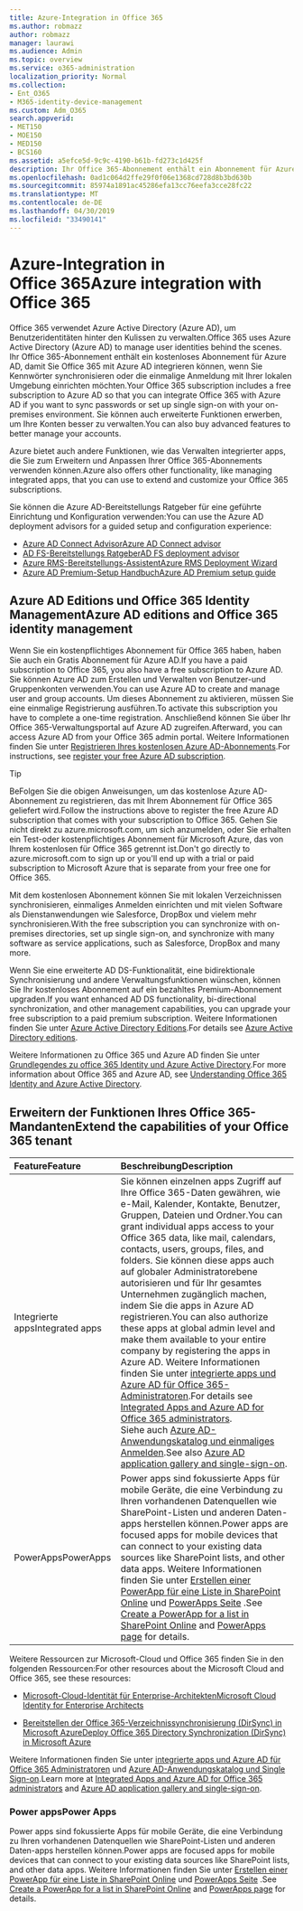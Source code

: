 ```yaml
---
title: Azure-Integration in Office 365
ms.author: robmazz
author: robmazz
manager: laurawi
ms.audience: Admin
ms.topic: overview
ms.service: o365-administration
localization_priority: Normal
ms.collection:
- Ent_O365
- M365-identity-device-management
ms.custom: Adm_O365
search.appverid:
- MET150
- MOE150
- MED150
- BCS160
ms.assetid: a5efce5d-9c9c-4190-b61b-fd273c1d425f
description: Ihr Office 365-Abonnement enthält ein Abonnement für Azure AD. Integrieren Sie Office 365 mit Azure AD, wenn Sie eine Kennwortsynchronisierung oder einmaliges Anmelden mit Ihrer lokalen Umgebung wünschen.
ms.openlocfilehash: 0ad1c064d2ffe29f0f06e1368cd728d8b3bd630b
ms.sourcegitcommit: 85974a1891ac45286efa13cc76eefa3cce28fc22
ms.translationtype: MT
ms.contentlocale: de-DE
ms.lasthandoff: 04/30/2019
ms.locfileid: "33490141"
---
```

# <a name="azure-integration-with-office-365"></a><span data-ttu-id="8b6e5-104">Azure-Integration in Office 365</span><span class="sxs-lookup"><span data-stu-id="8b6e5-104">Azure integration with Office 365</span></span>

<span data-ttu-id="8b6e5-105">Office 365 verwendet Azure Active Directory (Azure AD), um Benutzeridentitäten hinter den Kulissen zu verwalten.</span><span class="sxs-lookup"><span data-stu-id="8b6e5-105">Office 365 uses Azure Active Directory (Azure AD) to manage user identities behind the scenes.</span></span> <span data-ttu-id="8b6e5-106">Ihr Office 365-Abonnement enthält ein kostenloses Abonnement für Azure AD, damit Sie Office 365 mit Azure AD integrieren können, wenn Sie Kennwörter synchronisieren oder die einmalige Anmeldung mit Ihrer lokalen Umgebung einrichten möchten.</span><span class="sxs-lookup"><span data-stu-id="8b6e5-106">Your Office 365 subscription includes a free subscription to Azure AD so that you can integrate Office 365 with Azure AD if you want to sync passwords or set up single sign-on with your on-premises environment.</span></span> <span data-ttu-id="8b6e5-107">Sie können auch erweiterte Funktionen erwerben, um Ihre Konten besser zu verwalten.</span><span class="sxs-lookup"><span data-stu-id="8b6e5-107">You can also buy advanced features to better manage your accounts.</span></span>
  
<span data-ttu-id="8b6e5-108">Azure bietet auch andere Funktionen, wie das Verwalten integrierter apps, die Sie zum Erweitern und Anpassen Ihrer Office 365-Abonnements verwenden können.</span><span class="sxs-lookup"><span data-stu-id="8b6e5-108">Azure also offers other functionality, like managing integrated apps, that you can use to extend and customize your Office 365 subscriptions.</span></span>
  
<span data-ttu-id="8b6e5-109">Sie können die Azure AD-Bereitstellungs Ratgeber für eine geführte Einrichtung und Konfiguration verwenden:</span><span class="sxs-lookup"><span data-stu-id="8b6e5-109">You can use the Azure AD deployment advisors for a guided setup and configuration experience:</span></span>
 - [<span data-ttu-id="8b6e5-110">Azure AD Connect Advisor</span><span class="sxs-lookup"><span data-stu-id="8b6e5-110">Azure AD Connect advisor</span></span>](https://aka.ms/aadconnectpwsync)
 - [<span data-ttu-id="8b6e5-111">AD FS-Bereitstellungs Ratgeber</span><span class="sxs-lookup"><span data-stu-id="8b6e5-111">AD FS deployment advisor</span></span>](https://aka.ms/adfsguidance)
 - [<span data-ttu-id="8b6e5-112">Azure RMS-Bereitstellungs-Assistent</span><span class="sxs-lookup"><span data-stu-id="8b6e5-112">Azure RMS Deployment Wizard</span></span>](https://aka.ms/azuremsguidance)
 - [<span data-ttu-id="8b6e5-113">Azure AD Premium-Setup Handbuch</span><span class="sxs-lookup"><span data-stu-id="8b6e5-113">Azure AD Premium setup guide</span></span>](https://aka.ms/aadpguidance)
  
## <a name="azure-ad-editions-and-office-365-identity-management"></a><span data-ttu-id="8b6e5-114">Azure AD Editions und Office 365 Identity Management</span><span class="sxs-lookup"><span data-stu-id="8b6e5-114">Azure AD editions and Office 365 identity management</span></span>

<span data-ttu-id="8b6e5-115">Wenn Sie ein kostenpflichtiges Abonnement für Office 365 haben, haben Sie auch ein Gratis Abonnement für Azure AD.</span><span class="sxs-lookup"><span data-stu-id="8b6e5-115">If you have a paid subscription to Office 365, you also have a free subscription to Azure AD.</span></span> <span data-ttu-id="8b6e5-116">Sie können Azure AD zum Erstellen und Verwalten von Benutzer-und Gruppenkonten verwenden.</span><span class="sxs-lookup"><span data-stu-id="8b6e5-116">You can use Azure AD to create and manage user and group accounts.</span></span> <span data-ttu-id="8b6e5-117">Um dieses Abonnement zu aktivieren, müssen Sie eine einmalige Registrierung ausführen.</span><span class="sxs-lookup"><span data-stu-id="8b6e5-117">To activate this subscription you have to complete a one-time registration.</span></span> <span data-ttu-id="8b6e5-118">Anschließend können Sie über Ihr Office 365-Verwaltungsportal auf Azure AD zugreifen.</span><span class="sxs-lookup"><span data-stu-id="8b6e5-118">Afterward, you can access Azure AD from your Office 365 admin portal.</span></span> <span data-ttu-id="8b6e5-119">Weitere Informationen finden Sie unter [Registrieren Ihres kostenlosen Azure AD-Abonnements](https://go.microsoft.com/fwlink/p/?LinkId=617127).</span><span class="sxs-lookup"><span data-stu-id="8b6e5-119">For instructions, see [register your free Azure AD subscription](https://go.microsoft.com/fwlink/p/?LinkId=617127).</span></span> 
  
> [!TIP]
> <span data-ttu-id="8b6e5-120">BeFolgen Sie die obigen Anweisungen, um das ﻿kostenlose Azure AD-Abonnement zu registrieren, das mit Ihrem Abonnement für Office 365 geliefert wird.</span><span class="sxs-lookup"><span data-stu-id="8b6e5-120">Follow the instructions above to register the free Azure AD subscription that comes with your subscription to Office 365.</span></span> <span data-ttu-id="8b6e5-121">Gehen Sie nicht direkt zu azure.microsoft.com, um sich anzumelden, oder Sie erhalten ein Test-oder kostenpflichtiges Abonnement für Microsoft Azure, das von Ihrem kostenlosen für Office 365 getrennt ist.</span><span class="sxs-lookup"><span data-stu-id="8b6e5-121">Don't go directly to azure.microsoft.com to sign up or you'll end up with a trial or paid subscription to Microsoft Azure that is separate from your free one for Office 365.</span></span> 
  
<span data-ttu-id="8b6e5-122">Mit dem kostenlosen Abonnement können Sie mit lokalen Verzeichnissen synchronisieren, einmaliges Anmelden einrichten und mit vielen Software als Dienstanwendungen wie Salesforce, DropBox und vielem mehr synchronisieren.</span><span class="sxs-lookup"><span data-stu-id="8b6e5-122">With the free subscription you can synchronize with on-premises directories, set up single sign-on, and synchronize with many software as service applications, such as Salesforce, DropBox and many more.</span></span>
  
<span data-ttu-id="8b6e5-123">Wenn Sie eine erweiterte AD DS-Funktionalität, eine bidirektionale Synchronisierung und andere Verwaltungsfunktionen wünschen, können Sie Ihr kostenloses Abonnement auf ein bezahltes Premium-Abonnement upgraden.</span><span class="sxs-lookup"><span data-stu-id="8b6e5-123">If you want enhanced AD DS functionality, bi-directional synchronization, and other management capabilities, you can upgrade your free subscription to a paid premium subscription.</span></span> <span data-ttu-id="8b6e5-124">Weitere Informationen finden Sie unter [Azure Active Directory Editions](https://docs.microsoft.com/azure/active-directory/fundamentals/active-directory-whatis).</span><span class="sxs-lookup"><span data-stu-id="8b6e5-124">For details see [Azure Active Directory editions](https://docs.microsoft.com/azure/active-directory/fundamentals/active-directory-whatis).</span></span>
  
<span data-ttu-id="8b6e5-125">Weitere Informationen zu Office 365 und Azure AD finden Sie unter [Grundlegendes zu office 365 Identity und Azure Active Directory](https://support.office.com/article/06a189e7-5ec6-4af2-94bf-a22ea225a7a9).</span><span class="sxs-lookup"><span data-stu-id="8b6e5-125">For more information about Office 365 and Azure AD, see [Understanding Office 365 Identity and Azure Active Directory](https://support.office.com/article/06a189e7-5ec6-4af2-94bf-a22ea225a7a9).</span></span>
  
## <a name="extend-the-capabilities-of-your-office-365-tenant"></a><span data-ttu-id="8b6e5-126">Erweitern der Funktionen Ihres Office 365-Mandanten</span><span class="sxs-lookup"><span data-stu-id="8b6e5-126">Extend the capabilities of your Office 365 tenant</span></span>

|<span data-ttu-id="8b6e5-127">**Feature**</span><span class="sxs-lookup"><span data-stu-id="8b6e5-127">**Feature**</span></span>|<span data-ttu-id="8b6e5-128">**Beschreibung**</span><span class="sxs-lookup"><span data-stu-id="8b6e5-128">**Description**</span></span>|
|:-----|:-----|
|<span data-ttu-id="8b6e5-129">Integrierte apps</span><span class="sxs-lookup"><span data-stu-id="8b6e5-129">Integrated apps</span></span>  <br/> |<span data-ttu-id="8b6e5-130">Sie können einzelnen apps Zugriff auf Ihre Office 365-Daten gewähren, wie e-Mail, Kalender, Kontakte, Benutzer, Gruppen, Dateien und Ordner.</span><span class="sxs-lookup"><span data-stu-id="8b6e5-130">You can grant individual apps access to your Office 365 data, like mail, calendars, contacts, users, groups, files, and folders.</span></span> <span data-ttu-id="8b6e5-131">Sie können diese apps auch auf globaler Administratorebene autorisieren und für Ihr gesamtes Unternehmen zugänglich machen, indem Sie die apps in Azure AD registrieren.</span><span class="sxs-lookup"><span data-stu-id="8b6e5-131">You can also authorize these apps at global admin level and make them available to your entire company by registering the apps in Azure AD.</span></span> <span data-ttu-id="8b6e5-132">Weitere Informationen finden Sie unter [integrierte apps und Azure AD für Office 365-Administratoren](https://support.office.com/article/cb2250e3-451e-416f-bf4e-363549652c2a).</span><span class="sxs-lookup"><span data-stu-id="8b6e5-132">For details see [Integrated Apps and Azure AD for Office 365 administrators](https://support.office.com/article/cb2250e3-451e-416f-bf4e-363549652c2a).</span></span>  <br/> <span data-ttu-id="8b6e5-133">Siehe auch [Azure AD-Anwendungskatalog und einmaliges Anmelden](https://go.microsoft.com/fwlink/p/?LinkId=698604).</span><span class="sxs-lookup"><span data-stu-id="8b6e5-133">See also [Azure AD application gallery and single-sign-on](https://go.microsoft.com/fwlink/p/?LinkId=698604).</span></span>  <br/> |
|<span data-ttu-id="8b6e5-134">PowerApps</span><span class="sxs-lookup"><span data-stu-id="8b6e5-134">PowerApps</span></span>  <br/> | <span data-ttu-id="8b6e5-135">Power apps sind fokussierte Apps für mobile Geräte, die eine Verbindung zu Ihren vorhandenen Datenquellen wie SharePoint-Listen und anderen Daten-apps herstellen können.</span><span class="sxs-lookup"><span data-stu-id="8b6e5-135">Power apps are focused apps for mobile devices that can connect to your existing data sources like SharePoint lists, and other data apps.</span></span> <span data-ttu-id="8b6e5-136">Weitere Informationen finden Sie unter [Erstellen einer PowerApp für eine Liste in SharePoint Online](https://support.office.com/article/9338b2d2-67ac-4b81-8e67-97da27e5e9ab) und [PowerApps Seite](https://powerapps.microsoft.com/) .</span><span class="sxs-lookup"><span data-stu-id="8b6e5-136">See [Create a PowerApp for a list in SharePoint Online](https://support.office.com/article/9338b2d2-67ac-4b81-8e67-97da27e5e9ab) and [PowerApps page](https://powerapps.microsoft.com/) for details.</span></span>  <br/> |
   
<span data-ttu-id="8b6e5-137">Weitere Ressourcen zur Microsoft-Cloud und Office 365 finden Sie in den folgenden Ressourcen:</span><span class="sxs-lookup"><span data-stu-id="8b6e5-137">For other resources about the Microsoft Cloud and Office 365, see these resources:</span></span>
  
- [<span data-ttu-id="8b6e5-138">Microsoft-Cloud-Identität für Enterprise-Architekten</span><span class="sxs-lookup"><span data-stu-id="8b6e5-138">Microsoft Cloud Identity for Enterprise Architects</span></span>](https://go.microsoft.com/fwlink/p/?LinkId=524586)
    
- [<span data-ttu-id="8b6e5-139">Bereitstellen der Office 365-Verzeichnissynchronisierung (DirSync) in Microsoft Azure</span><span class="sxs-lookup"><span data-stu-id="8b6e5-139">Deploy Office 365 Directory Synchronization (DirSync) in Microsoft Azure</span></span>](https://go.microsoft.com/fwlink/p/?LinkId=517887)
    

<span data-ttu-id="8b6e5-140">Weitere Informationen finden Sie unter [integrierte apps und Azure AD für Office 365 Administratoren](integrated-apps-and-azure-ads.md) und [Azure AD-Anwendungskatalog und Single Sign-on](https://docs.microsoft.com/azure/active-directory/manage-apps/what-is-single-sign-on).</span><span class="sxs-lookup"><span data-stu-id="8b6e5-140">Learn more at [Integrated Apps and Azure AD for Office 365 administrators](integrated-apps-and-azure-ads.md) and [Azure AD application gallery and single-sign-on](https://docs.microsoft.com/azure/active-directory/manage-apps/what-is-single-sign-on).</span></span>

### <a name="power-apps"></a><span data-ttu-id="8b6e5-141">Power apps</span><span class="sxs-lookup"><span data-stu-id="8b6e5-141">Power Apps</span></span>
<span data-ttu-id="8b6e5-142">Power apps sind fokussierte Apps für mobile Geräte, die eine Verbindung zu Ihren vorhandenen Datenquellen wie SharePoint-Listen und anderen Daten-apps herstellen können.</span><span class="sxs-lookup"><span data-stu-id="8b6e5-142">Power apps are focused apps for mobile devices that can connect to your existing data sources like SharePoint lists, and other data apps.</span></span> <span data-ttu-id="8b6e5-143">Weitere Informationen finden Sie unter [Erstellen einer PowerApp für eine Liste in SharePoint Online](https://support.office.com/article/9338b2d2-67ac-4b81-8e67-97da27e5e9ab) und [PowerApps Seite](https://powerapps.microsoft.com/) .</span><span class="sxs-lookup"><span data-stu-id="8b6e5-143">See [Create a PowerApp for a list in SharePoint Online](https://support.office.com/article/9338b2d2-67ac-4b81-8e67-97da27e5e9ab) and [PowerApps page](https://powerapps.microsoft.com/) for details.</span></span>